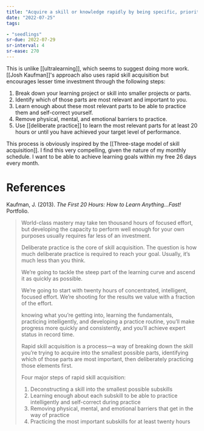 ```yaml
---
title: "Acquire a skill or knowledge rapidly by being specific, prioritizing the most relevant parts, and deliberately practicing"
date: "2022-07-25"
tags:

- "seedlings"
sr-due: 2022-07-29
sr-interval: 4
sr-ease: 270
---
```


This is unlike [[ultralearning]], which seems to suggest doing more work. [[Josh Kaufman]]'s approach also uses rapid skill acquisition but encourages lesser time investment through the following steps:

1. Break down your learning project or skill into smaller projects or parts.
2. Identify which of those parts are most relevant and important to you.
3. Learn enough about these most relevant parts to be able to practice them and self-correct yourself.
4. Remove physical, mental, and emotional barriers to practice.
5. Use [[deliberate practice]] to learn the most relevant parts for at least 20 hours or until you have achieved your target level of performance.

This process is obviously inspired by the [[Three-stage model of skill acquisition]]. I find this very compelling, given the nature of my monthly schedule. I want to be able to achieve learning goals within my free 26 days every month.

# References

Kaufman, J. (2013). _The First 20 Hours: How to Learn Anything...Fast!_ Portfolio.

> World-class mastery may take ten thousand hours of focused effort, but developing the capacity to perform well enough for your own purposes usually requires far less of an investment.
> 
> Deliberate practice is the core of skill acquisition. The question is how much deliberate practice is required to reach your goal. Usually, it’s much less than you think.
> 
> We’re going to tackle the steep part of the learning curve and ascend it as quickly as possible.
> 
> We’re going to start with twenty hours of concentrated, intelligent, focused effort. We’re shooting for the results we value with a fraction of the effort.
> 
> knowing what you’re getting into, learning the fundamentals, practicing intelligently, and developing a practice routine, you’ll make progress more quickly and consistently, and you’ll achieve expert status in record time.
> 
> Rapid skill acquisition is a process—a way of breaking down the skill you’re trying to acquire into the smallest possible parts, identifying which of those parts are most important, then deliberately practicing those elements first.
> 
> Four major steps of rapid skill acquisition:
>1. Deconstructing a skill into the smallest possible subskills
>2. Learning enough about each subskill to be able to practice intelligently and self-correct during practice
>3. Removing physical, mental, and emotional barriers that get in the way of practice
>4. Practicing the most important subskills for at least twenty hours